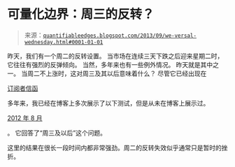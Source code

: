 <!--yml

类别：未分类

日期：2024-05-18 08:39:41

-->

# 可量化边界：周三的反转？

> 来源：[`quantifiableedges.blogspot.com/2013/09/we-versal-wednesday.html#0001-01-01`](http://quantifiableedges.blogspot.com/2013/09/we-versal-wednesday.html#0001-01-01)

昨天，我们有一个周二的反转设置。 当市场在连续三天下跌之后迎来星期二时，它往往有强烈的反弹倾向。 当然，多年来也有一些例外情况。 昨天就是其中之一。 当周二不上涨时，这对周三及其以后意味着什么？ 尽管它已经出现在

[订阅者信函](http://www.quantifiableedges.com/gold.html)

多年来，我已经在博客上多次展示了以下测试，但是从未在博客上展示过。

[2012 年 8 月](http://quantifiableedges.blogspot.com/2010/08/no-turnaround-tuesdayhow-about.html)

。 它回答了“周三及以后”这个问题。

这里的结果在很长一段时间内都非常强劲。周二的反转失效似乎通常只是暂时的挫折。
